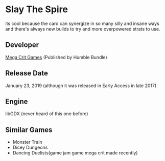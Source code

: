 # Slay The Spire
its cool because the card can synergize in so many silly and insane ways and there's always new builds to try and more overpowered strats to use.
## Developer
[Mega Crit Games](https://www.megacrit.com/) (Published by Humble Bundle)
## Release Date
January 23, 2019 (although it was released in Early Access in late 2017)
## Engine
libGDX (never heard of this one before)
## Similar Games
- Monster Train
- Dicey Dungeons
- Dancing Duelists(game jam game mega crit made recently)

